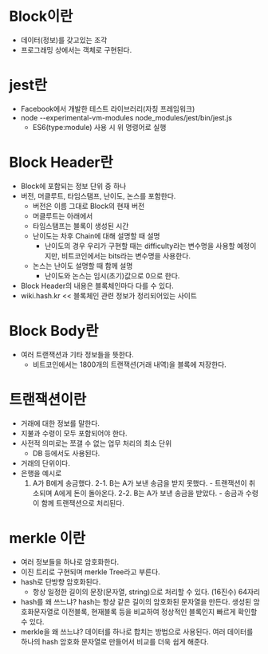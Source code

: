 # Block이란

- 데이터(정보)를 갖고있는 조각
- 프로그래밍 상에서는 객체로 구현된다.

# jest란

- Facebook에서 개발한 테스트 라이브러리(자칭 프레임워크)
- node --experimental-vm-modules node_modules/jest/bin/jest.js
  - ES6(type:module) 사용 시 위 명령어로 실행

# Block Header란

- Block에 포함되는 정보 단위 중 하나
- 버전, 머클루트, 타임스탬프, 난이도, 논스를 포함한다.
  - 버전은 이름 그대로 Block의 현재 버전
  - 머클루트는 아래에서
  - 타임스탬프는 블록이 생성된 시간
  - 난이도는 차후 Chain에 대해 설명할 때 설명
    - 난이도의 경우 우리가 구현할 때는 difficulty라는 변수명을 사용할 예정이지만, 비트코인에서는 bits라는 변수명을 사용한다.
  - 논스는 난이도 설명할 때 함께 설명
    - 난이도와 논스는 임시(초기)값으로 0으로 한다.
- Block Header의 내용은 블록체인마다 다를 수 있다.
- wiki.hash.kr << 블록체인 관련 정보가 정리되어있는 사이트

# Block Body란

- 여러 트랜잭션과 기타 정보들을 뜻한다.
  - 비트코인에서는 1800개의 트랜잭션(거래 내역)을 블록에 저장한다.

# 트랜잭션이란

- 거래에 대한 정보를 말한다.
- 지불과 수령이 모두 포함되어야 한다.
- 사전적 의미로는 쪼갤 수 없는 업무 처리의 최소 단위
  - DB 등에서도 사용된다.
- 거래의 단위이다.
- 은행을 예시로
  1. A가 B에게 송금했다.
     2-1. B는 A가 보낸 송금을 받지 못했다. - 트랜잭션이 취소되며 A에게 돈이 돌아온다.
     2-2. B는 A가 보낸 송금을 받았다. - 송금과 수령이 함께 트랜잭션으로 처리된다.

# merkle 이란

- 여러 정보들을 하나로 암호화한다.
- 이진 트리로 구현되며 merkle Tree라고 부른다.
- hash로 단방향 암호화된다.
  - 항상 일정한 길이의 문장(문자열, string)으로 처리할 수 있다. (16진수) 64자리
- hash를 왜 쓰느냐? hash는 항상 같은 길이의 암호화된 문자열을 만든다. 생성된 암호화문자열로 이전블록, 현재블록 등을 비교하여 정상적인 블록인지 빠르게 확인할 수 있다.
- merkle을 왜 쓰느냐? 데이터를 하나로 합치는 방법으로 사용된다. 여러 데이터를 하나의 hash 암호화 문자열로 만들어서 비교를 더욱 쉽게 해준다.
